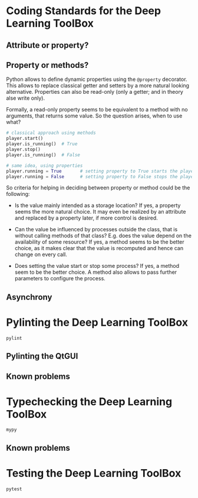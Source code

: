# Coding Standards for the Deep Learning ToolBox


## Attribute or property?


## Property or methods?

Python allows to define dynamic properties using the `@property`
decorator.  This allows to replace classical getter and setters by a
more natural looking alternative.  Properties can also be read-only
(only a getter; and in theory alse write only). 

Formally, a read-only property seems to be equivalent to a method with
no arguments, that returns some value. So the question arises, when to
use what?

```python
# classical approach using methods
player.start()
player.is_running()  # True
player.stop()
player.is_running()  # False

# same idea, using properties
player.running = True       # setting property to True starts the player
player.running = False      # setting property to False stops the player
```

So criteria for helping in deciding between property or method could
be the following:

* Is the value mainly intended as a storage location?
  If yes, a property seems the more natural choice.  It may
  even be realized by an attribute and replaced by a property
  later, if more control is desired.

* Can the value be influenced by processes outside the class,
  that is without calling methods of that class?
  E.g. does the value depend on the availability of some resource?
  If yes, a method seems to be the better choice, as it makes
  clear that the value is recomputed and hence can change on
  every call.

* Does setting the value start or stop some process?
  If yes, a method seem to be the better choice.
  A method also allows to pass further parameters to
  configure the process.


## Asynchrony


# Pylinting the Deep Learning ToolBox

```
pylint
```

## Pylinting the QtGUI


## Known problems


# Typechecking the Deep Learning ToolBox

```
mypy
```

## Known problems



# Testing the Deep Learning ToolBox

```
pytest
```
